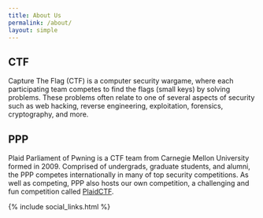 ```yaml
---
title: About Us
permalink: /about/
layout: simple
---
```


## CTF

Capture The Flag (CTF) is a computer security wargame, where each participating team competes to find the flags (small keys) by solving problems. These problems often relate to one of several aspects of security such as web hacking, reverse engineering, exploitation, forensics, cryptography, and more.

## PPP

Plaid Parliament of Pwning is a CTF team from Carnegie Mellon University formed in 2009. Comprised of undergrads, graduate students, and alumni, the PPP competes internationally in many of top security competitions. As well as competing, PPP also hosts our own competition, a challenging and fun competition called [PlaidCTF](http://plaidctf.com).

{% include social_links.html %}

